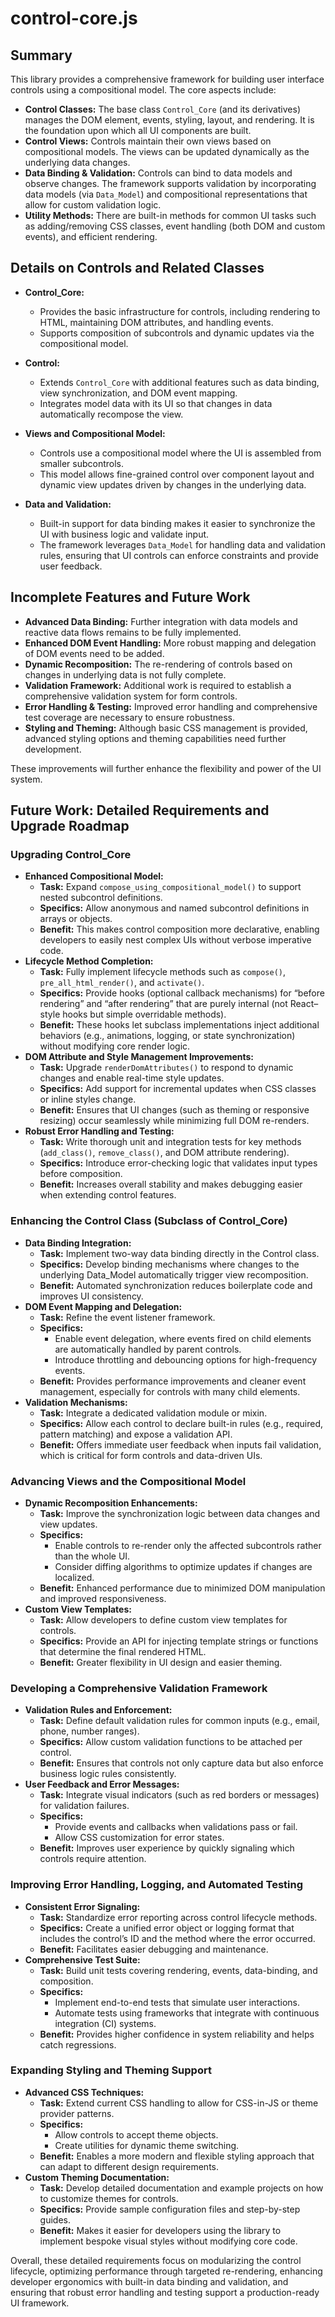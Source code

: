 # control-core.js

## Summary
This library provides a comprehensive framework for building user interface controls using a compositional model. The core aspects include:
- **Control Classes:** The base class `Control_Core` (and its derivatives) manages the DOM element, events, styling, layout, and rendering. It is the foundation upon which all UI components are built.
- **Control Views:** Controls maintain their own views based on compositional models. The views can be updated dynamically as the underlying data changes.
- **Data Binding & Validation:** Controls can bind to data models and observe changes. The framework supports validation by incorporating data models (via `Data_Model`) and compositional representations that allow for custom validation logic.
- **Utility Methods:** There are built-in methods for common UI tasks such as adding/removing CSS classes, event handling (both DOM and custom events), and efficient rendering.

## Details on Controls and Related Classes
- **Control_Core:**  
  - Provides the basic infrastructure for controls, including rendering to HTML, maintaining DOM attributes, and handling events.
  - Supports composition of subcontrols and dynamic updates via the compositional model.
  
- **Control:**  
  - Extends `Control_Core` with additional features such as data binding, view synchronization, and DOM event mapping.
  - Integrates model data with its UI so that changes in data automatically recompose the view.

- **Views and Compositional Model:**  
  - Controls use a compositional model where the UI is assembled from smaller subcontrols.
  - This model allows fine-grained control over component layout and dynamic view updates driven by changes in the underlying data.

- **Data and Validation:**  
  - Built-in support for data binding makes it easier to synchronize the UI with business logic and validate input.
  - The framework leverages `Data_Model` for handling data and validation rules, ensuring that UI controls can enforce constraints and provide user feedback.

## Incomplete Features and Future Work
- **Advanced Data Binding:** Further integration with data models and reactive data flows remains to be fully implemented.
- **Enhanced DOM Event Handling:** More robust mapping and delegation of DOM events need to be added.
- **Dynamic Recomposition:** The re-rendering of controls based on changes in underlying data is not fully complete.
- **Validation Framework:** Additional work is required to establish a comprehensive validation system for form controls.
- **Error Handling & Testing:** Improved error handling and comprehensive test coverage are necessary to ensure robustness.
- **Styling and Theming:** Although basic CSS management is provided, advanced styling options and theming capabilities need further development.

These improvements will further enhance the flexibility and power of the UI system.

## Future Work: Detailed Requirements and Upgrade Roadmap

### Upgrading Control_Core
- **Enhanced Compositional Model:**
  - **Task:** Expand `compose_using_compositional_model()` to support nested subcontrol definitions.
  - **Specifics:** Allow anonymous and named subcontrol definitions in arrays or objects.
  - **Benefit:** This makes control composition more declarative, enabling developers to easily nest complex UIs without verbose imperative code.
- **Lifecycle Method Completion:**
  - **Task:** Fully implement lifecycle methods such as `compose()`, `pre_all_html_render()`, and `activate()`.
  - **Specifics:** Provide hooks (optional callback mechanisms) for “before rendering” and “after rendering” that are purely internal (not React–style hooks but simple overridable methods).
  - **Benefit:** These hooks let subclass implementations inject additional behaviors (e.g., animations, logging, or state synchronization) without modifying core render logic.
- **DOM Attribute and Style Management Improvements:**
  - **Task:** Upgrade `renderDomAttributes()` to respond to dynamic changes and enable real-time style updates.
  - **Specifics:** Add support for incremental updates when CSS classes or inline styles change.
  - **Benefit:** Ensures that UI changes (such as theming or responsive resizing) occur seamlessly while minimizing full DOM re-renders.
- **Robust Error Handling and Testing:**
  - **Task:** Write thorough unit and integration tests for key methods (`add_class()`, `remove_class()`, and DOM attribute rendering).
  - **Specifics:** Introduce error-checking logic that validates input types before composition.
  - **Benefit:** Increases overall stability and makes debugging easier when extending control features.

### Enhancing the Control Class (Subclass of Control_Core)
- **Data Binding Integration:**
  - **Task:** Implement two-way data binding directly in the Control class.
  - **Specifics:** Develop binding mechanisms where changes to the underlying Data_Model automatically trigger view recomposition.
  - **Benefit:** Automated synchronization reduces boilerplate code and improves UI consistency.
- **DOM Event Mapping and Delegation:**
  - **Task:** Refine the event listener framework.
  - **Specifics:** 
    - Enable event delegation, where events fired on child elements are automatically handled by parent controls.
    - Introduce throttling and debouncing options for high-frequency events.
  - **Benefit:** Provides performance improvements and cleaner event management, especially for controls with many child elements.
- **Validation Mechanisms:**
  - **Task:** Integrate a dedicated validation module or mixin.
  - **Specifics:** Allow each control to declare built-in rules (e.g., required, pattern matching) and expose a validation API.
  - **Benefit:** Offers immediate user feedback when inputs fail validation, which is critical for form controls and data-driven UIs.

### Advancing Views and the Compositional Model
- **Dynamic Recomposition Enhancements:**
  - **Task:** Improve the synchronization logic between data changes and view updates.
  - **Specifics:** 
    - Enable controls to re-render only the affected subcontrols rather than the whole UI.
    - Consider diffing algorithms to optimize updates if changes are localized.
  - **Benefit:** Enhanced performance due to minimized DOM manipulation and improved responsiveness.
- **Custom View Templates:**
  - **Task:** Allow developers to define custom view templates for controls.
  - **Specifics:** Provide an API for injecting template strings or functions that determine the final rendered HTML.
  - **Benefit:** Greater flexibility in UI design and easier theming.

### Developing a Comprehensive Validation Framework
- **Validation Rules and Enforcement:**
  - **Task:** Define default validation rules for common inputs (e.g., email, phone, number ranges).
  - **Specifics:** Allow custom validation functions to be attached per control.
  - **Benefit:** Ensures that controls not only capture data but also enforce business logic rules consistently.
- **User Feedback and Error Messages:**
  - **Task:** Integrate visual indicators (such as red borders or messages) for validation failures.
  - **Specifics:** 
    - Provide events and callbacks when validations pass or fail.
    - Allow CSS customization for error states.
  - **Benefit:** Improves user experience by quickly signaling which controls require attention.

### Improving Error Handling, Logging, and Automated Testing
- **Consistent Error Signaling:**
  - **Task:** Standardize error reporting across control lifecycle methods.
  - **Specifics:** Create a unified error object or logging format that includes the control’s ID and the method where the error occurred.
  - **Benefit:** Facilitates easier debugging and maintenance.
- **Comprehensive Test Suite:**
  - **Task:** Build unit tests covering rendering, events, data-binding, and composition.
  - **Specifics:** 
    - Implement end-to-end tests that simulate user interactions.
    - Automate tests using frameworks that integrate with continuous integration (CI) systems.
  - **Benefit:** Provides higher confidence in system reliability and helps catch regressions.

### Expanding Styling and Theming Support
- **Advanced CSS Techniques:**
  - **Task:** Extend current CSS handling to allow for CSS-in-JS or theme provider patterns.
  - **Specifics:** 
    - Allow controls to accept theme objects.
    - Create utilities for dynamic theme switching.
  - **Benefit:** Enables a more modern and flexible styling approach that can adapt to different design requirements.
- **Custom Theming Documentation:**
  - **Task:** Develop detailed documentation and example projects on how to customize themes for controls.
  - **Specifics:** Provide sample configuration files and step-by-step guides.
  - **Benefit:** Makes it easier for developers using the library to implement bespoke visual styles without modifying core code.

Overall, these detailed requirements focus on modularizing the control lifecycle, optimizing performance through targeted re-rendering, enhancing developer ergonomics with built-in data binding and validation, and ensuring that robust error handling and testing support a production-ready UI framework.






